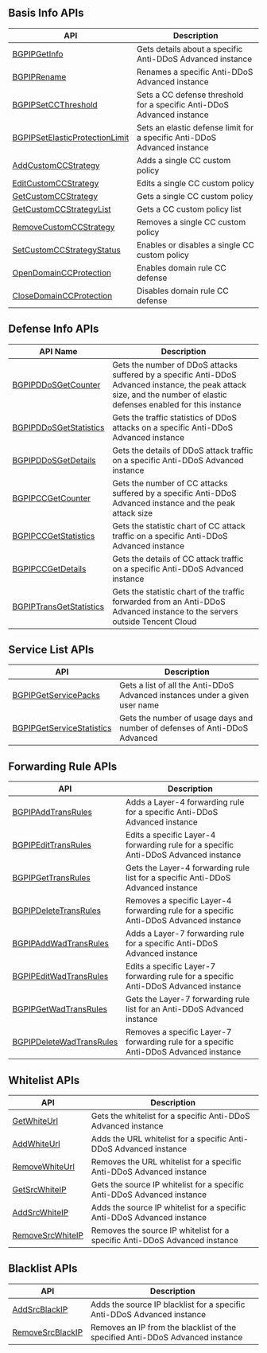 

## Basis Info APIs
| API| Description |
| ------------------------------ | ------------------------------- |
| [BGPIPGetInfo](https://cloud.tencent.com/document/product/1014/31246)             | Gets details about a specific Anti-DDoS Advanced instance |
| [BGPIPRename](https://cloud.tencent.com/document/product/1014/31245)                    | Renames a specific Anti-DDoS Advanced instance |
| [BGPIPSetCCThreshold](https://cloud.tencent.com/document/product/1014/31244)            | Sets a CC defense threshold for a specific Anti-DDoS Advanced instance |
| [BGPIPSetElasticProtectionLimit](https://cloud.tencent.com/document/product/1014/31243) | Sets an elastic defense limit for a specific Anti-DDoS Advanced instance |
| [AddCustomCCStrategy](https://cloud.tencent.com/document/product/1014/31242)            | Adds a single CC custom policy |
| [EditCustomCCStrategy](https://cloud.tencent.com/document/product/1014/31241)           | Edits a single CC custom policy |
| [GetCustomCCStrategy](https://cloud.tencent.com/document/product/1014/31240)            | Gets a single CC custom policy |
| [GetCustomCCStrategyList](https://cloud.tencent.com/document/product/1014/31239)        | Gets a CC custom policy list |
| [RemoveCustomCCStrategy](https://cloud.tencent.com/document/product/1014/31238)         | Removes a single CC custom policy |
| [SetCustomCCStrategyStatus](https://cloud.tencent.com/document/product/1014/31237)      | Enables or disables a single CC custom policy |
| [OpenDomainCCProtection](https://cloud.tencent.com/document/product/1014/31236)         | Enables domain rule CC defense |
| [CloseDomainCCProtection](https://cloud.tencent.com/document/product/1014/31235)        | Disables domain rule CC defense |

## Defense Info APIs
| API Name | Description |
| ----------------------- | ----------------------------------------------------------- |
| [BGPIPDDoSGetCounter](https://cloud.tencent.com/document/product/1014/31253)     | Gets the number of DDoS attacks suffered by a specific Anti-DDoS Advanced instance, the peak attack size, and the number of elastic defenses enabled for this instance |
| [BGPIPDDoSGetStatistics](https://cloud.tencent.com/document/product/1014/31252)  | Gets the traffic statistics of DDoS attacks on a specific Anti-DDoS Advanced instance |
| [BGPIPDDoSGetDetails](https://cloud.tencent.com/document/product/1014/31251)     | Gets the details of DDoS attack traffic on a specific Anti-DDoS Advanced instance |
| [BGPIPCCGetCounter](https://cloud.tencent.com/document/product/1014/31250)       | Gets the number of CC attacks suffered by a specific Anti-DDoS Advanced instance and the peak attack size |
| [BGPIPCCGetStatistics](https://cloud.tencent.com/document/product/1014/31249)    | Gets the statistic chart of CC attack traffic on a specific Anti-DDoS Advanced instance |
| [BGPIPCCGetDetails](https://cloud.tencent.com/document/product/1014/31248)       | Gets the details of CC attack traffic on a specific Anti-DDoS Advanced instance |
| [BGPIPTransGetStatistics](https://cloud.tencent.com/document/product/1014/31247) | Gets the statistic chart of the traffic forwarded from an Anti-DDoS Advanced instance to the servers outside Tencent Cloud |

## Service List APIs
| API | Description |
| ------------------------- | ----------------------------------------- |
| [BGPIPGetServicePacks](https://cloud.tencent.com/document/product/1014/31261)      | Gets a list of all the Anti-DDoS Advanced instances under a given user name |
| [BGPIPGetServiceStatistics](https://cloud.tencent.com/document/product/1014/31262) | Gets the number of usage days and number of defenses of Anti-DDoS Advanced |

## Forwarding Rule APIs
| API | Description |
| ------------------------ | ----------------------------------------- |
| [BGPIPAddTransRules](https://cloud.tencent.com/document/product/1014/31270)       | Adds a Layer-4 forwarding rule for a specific Anti-DDoS Advanced instance |
| [BGPIPEditTransRules](https://cloud.tencent.com/document/product/1014/31269)      | Edits a specific Layer-4 forwarding rule for a specific Anti-DDoS Advanced instance |
| [BGPIPGetTransRules](https://cloud.tencent.com/document/product/1014/31268)       | Gets the Layer-4 forwarding rule list for a specific Anti-DDoS Advanced instance |
| [BGPIPDeleteTransRules](https://cloud.tencent.com/document/product/1014/31267)    | Removes a specific Layer-4 forwarding rule for a specific Anti-DDoS Advanced instance |
| [BGPIPAddWadTransRules](https://cloud.tencent.com/document/product/1014/31266)    | Adds a Layer-7 forwarding rule for a specific Anti-DDoS Advanced instance |
| [BGPIPEditWadTransRules](https://cloud.tencent.com/document/product/1014/31265)   | Edits a specific Layer-7 forwarding rule for a specific Anti-DDoS Advanced instance |
| [BGPIPGetWadTransRules](https://cloud.tencent.com/document/product/1014/31263)    | Gets the Layer-7 forwarding rule list for an Anti-DDoS Advanced instance |
| [BGPIPDeleteWadTransRules](https://cloud.tencent.com/document/product/1014/31264) | Removes a specific Layer-7 forwarding rule for a specific Anti-DDoS Advanced instance |

## Whitelist APIs
| API | Description |
| ---------------- | --------------------------------------------- |
| [GetWhiteUrl](https://cloud.tencent.com/document/product/1014/31277)      | Gets the whitelist for a specific Anti-DDoS Advanced instance |
| [AddWhiteUrl](https://cloud.tencent.com/document/product/1014/31276)      | Adds the URL whitelist for a specific Anti-DDoS Advanced instance |
| [RemoveWhiteUrl](https://cloud.tencent.com/document/product/1014/31275)   | Removes the URL whitelist for a specific Anti-DDoS Advanced instance |
| [GetSrcWhiteIP](https://cloud.tencent.com/document/product/1014/31274)    | Gets the source IP whitelist for a specific Anti-DDoS Advanced instance |
| [AddSrcWhiteIP](https://cloud.tencent.com/document/product/1014/31273)    | Adds the source IP whitelist for a specific Anti-DDoS Advanced instance |
| [RemoveSrcWhiteIP](https://cloud.tencent.com/document/product/1014/31272) | Removes the source IP whitelist for a specific Anti-DDoS Advanced instance |

## Blacklist APIs
| API | Description |
| ---------------- | --------------------------------------------- |
| [AddSrcBlackIP](https://cloud.tencent.com/document/product/1014/31278)    | Adds the source IP blacklist for a specific Anti-DDoS Advanced instance |
| [RemoveSrcBlackIP](https://cloud.tencent.com/document/product/1014/31279) | Removes an IP from the blacklist of the specified Anti-DDoS Advanced instance |



